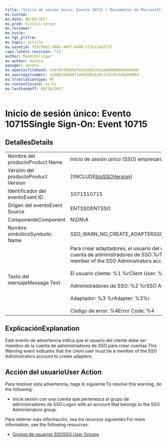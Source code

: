 ```yaml
---
title: "Inicio de sesión único: Evento 10715 | Documentos de Microsoft"
ms.custom: 
ms.date: 06/08/2017
ms.prod: biztalk-server
ms.reviewer: 
ms.suite: 
ms.tgt_pltfrm: 
ms.topic: article
ms.assetid: f63c98d2-988e-466f-be40-171b13a34732
caps.latest.revision: "11"
author: MandiOhlinger
ms.author: mandia
manager: anneta
ms.openlocfilehash: 24bf65f00d9ef915d585c91aa06900b96d4b44d0
ms.sourcegitcommit: cb908c540d8f1a692d01dc8f313e16cb4b4e696d
ms.translationtype: MT
ms.contentlocale: es-ES
ms.lasthandoff: 09/20/2017
---
```

# <a name="single-sign-on-event-10715"></a><span data-ttu-id="42bf9-102">Inicio de sesión único: Evento 10715</span><span class="sxs-lookup"><span data-stu-id="42bf9-102">Single Sign-On: Event 10715</span></span>
## <a name="details"></a><span data-ttu-id="42bf9-103">Detalles</span><span class="sxs-lookup"><span data-stu-id="42bf9-103">Details</span></span>  
  
|||  
|-|-|  
|<span data-ttu-id="42bf9-104">Nombre del producto</span><span class="sxs-lookup"><span data-stu-id="42bf9-104">Product Name</span></span>|<span data-ttu-id="42bf9-105">Inicio de sesión único (SSO) empresarial</span><span class="sxs-lookup"><span data-stu-id="42bf9-105">Enterprise Single Sign-On</span></span>|  
|<span data-ttu-id="42bf9-106">Versión del producto</span><span class="sxs-lookup"><span data-stu-id="42bf9-106">Product Version</span></span>|[!INCLUDE[btsSSOVersion](../includes/btsssoversion-md.md)]|  
|<span data-ttu-id="42bf9-107">Identificador del evento</span><span class="sxs-lookup"><span data-stu-id="42bf9-107">Event ID</span></span>|<span data-ttu-id="42bf9-108">10715</span><span class="sxs-lookup"><span data-stu-id="42bf9-108">10715</span></span>|  
|<span data-ttu-id="42bf9-109">Origen del evento</span><span class="sxs-lookup"><span data-stu-id="42bf9-109">Event Source</span></span>|<span data-ttu-id="42bf9-110">ENTSSO</span><span class="sxs-lookup"><span data-stu-id="42bf9-110">ENTSSO</span></span>|  
|<span data-ttu-id="42bf9-111">Componente</span><span class="sxs-lookup"><span data-stu-id="42bf9-111">Component</span></span>|<span data-ttu-id="42bf9-112">N\D</span><span class="sxs-lookup"><span data-stu-id="42bf9-112">N\A</span></span>|  
|<span data-ttu-id="42bf9-113">Nombre simbólico</span><span class="sxs-lookup"><span data-stu-id="42bf9-113">Symbolic Name</span></span>|<span data-ttu-id="42bf9-114">SSO_WARN_NO_CREATE_ADAPTER</span><span class="sxs-lookup"><span data-stu-id="42bf9-114">SSO_WARN_NO_CREATE_ADAPTER</span></span>|  
|<span data-ttu-id="42bf9-115">Texto del mensaje</span><span class="sxs-lookup"><span data-stu-id="42bf9-115">Message Text</span></span>|<span data-ttu-id="42bf9-116">Para crear adaptadores, el usuario del cliente debe ser miembro de la cuenta de administradores de SSO.%r</span><span class="sxs-lookup"><span data-stu-id="42bf9-116">The client user must be a member of the SSO Administrators account to create adapters.%r</span></span><br /><br /> <span data-ttu-id="42bf9-117">El usuario cliente: %1 %r</span><span class="sxs-lookup"><span data-stu-id="42bf9-117">Client User: %1%r</span></span><br /><br /> <span data-ttu-id="42bf9-118">Administradores de SSO: %2 %r</span><span class="sxs-lookup"><span data-stu-id="42bf9-118">SSO Administrators: %2%r</span></span><br /><br /> <span data-ttu-id="42bf9-119">Adaptador: %3 %r</span><span class="sxs-lookup"><span data-stu-id="42bf9-119">Adapter: %3%r</span></span><br /><br /> <span data-ttu-id="42bf9-120">Código de error: %4</span><span class="sxs-lookup"><span data-stu-id="42bf9-120">Error Code: %4</span></span>|  
  
## <a name="explanation"></a><span data-ttu-id="42bf9-121">Explicación</span><span class="sxs-lookup"><span data-stu-id="42bf9-121">Explanation</span></span>  
 <span data-ttu-id="42bf9-122">Este evento de advertencia indica que el usuario del cliente debe ser miembro de la cuenta de administradores de SSO para crear cuentas.</span><span class="sxs-lookup"><span data-stu-id="42bf9-122">This Warning event indicates that the client user must be a member of the SSO Administrators account to create adapters.</span></span>  
  
## <a name="user-action"></a><span data-ttu-id="42bf9-123">Acción del usuario</span><span class="sxs-lookup"><span data-stu-id="42bf9-123">User Action</span></span>  
 <span data-ttu-id="42bf9-124">Para resolver esta advertencia, haga lo siguiente:</span><span class="sxs-lookup"><span data-stu-id="42bf9-124">To resolve this warning, do the following:</span></span>  
  
-   <span data-ttu-id="42bf9-125">Inicie sesión con una cuenta que pertenezca al grupo de administradores de SSO.</span><span class="sxs-lookup"><span data-stu-id="42bf9-125">Logon with an account that belongs to the SSO Administrators group.</span></span>  
  
 <span data-ttu-id="42bf9-126">Para obtener más información, vea los recursos siguientes:</span><span class="sxs-lookup"><span data-stu-id="42bf9-126">For more information, see the following resources:</span></span>  
  
-   [<span data-ttu-id="42bf9-127">Grupos de usuarios SSO</span><span class="sxs-lookup"><span data-stu-id="42bf9-127">SSO User Groups</span></span>](../core/sso-user-groups.md)